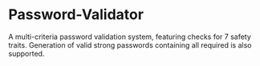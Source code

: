# Password-Validator
A multi-criteria password validation system, featuring checks for 7 safety traits. Generation of valid strong passwords containing all required is also supported.

